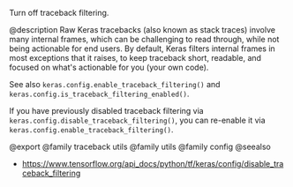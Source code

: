Turn off traceback filtering.

@description
Raw Keras tracebacks (also known as stack traces)
involve many internal frames, which can be
challenging to read through, while not being actionable for end users.
By default, Keras filters internal frames in most exceptions that it
raises, to keep traceback short, readable, and focused on what's
actionable for you (your own code).

See also `keras.config.enable_traceback_filtering()` and
`keras.config.is_traceback_filtering_enabled()`.

If you have previously disabled traceback filtering via
`keras.config.disable_traceback_filtering()`, you can re-enable it via
`keras.config.enable_traceback_filtering()`.

@export
@family traceback utils
@family utils
@family config
@seealso
+ <https://www.tensorflow.org/api_docs/python/tf/keras/config/disable_traceback_filtering>

